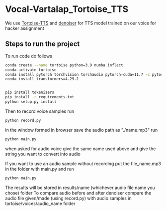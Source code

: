 # Vocal-Vartalap_Tortoise_TTS
We use [Tortoise-TTS](https://github.com/neonbjb/tortoise-tts.git) and [denoiser](https://github.com/facebookresearch/denoiser) for  TTS model trained on our voice for hacker assignment


## Steps to run the project

To run code do follows
``` sh
conda create --name tortoise python=3.9 numba inflect
conda activate tortoise
conda install pytorch torchvision torchaudio pytorch-cuda=11.7 -c pytorch -c nvidia
conda install transformers=4.29.2


pip install tokenizers
pip install -r requirements.txt
python setup.py install
```
Then to record voice samples run

```sh
python record.py
```

in the window formed in browser save the audio path as "./name.mp3" 
run 
```sh
python main.py
```
when asked for audio voice give the same name used above
and give the string you want to convert into audio

If you want to use an audio sample without recording put the file_name.mp3 in the folder with main.py and run
```sh
python main.py
```

The results will be stored in results/name (whichever audio file name you chose) folder
To compare audio before and after denoiser compare the audio file given/made (using record.py) with audio samples in tortoise/voices/audio_name folder



